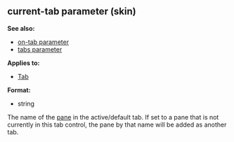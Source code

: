 ## current-tab parameter (skin)
**See also:**
*   [on-tab parameter](/ref/%7Bskin%7D/param/on-tab.md) 
*   [tabs parameter](/ref/%7Bskin%7D/param/tabs.md) 
<!-- -->
**Applies to:**
*   [Tab](/ref/%7Bskin%7D/control/tab.md) 
<!-- -->
**Format:**
*   string


The name of the [pane](/ref/%7Bskin%7D/control/main.md) in the
active/default tab. If set to a pane that is not currently in this tab
control, the pane by that name will be added as another tab.